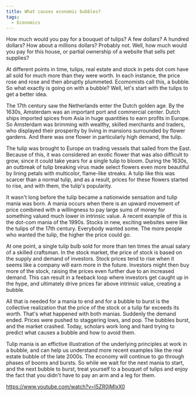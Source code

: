```yaml
---
title: What causes economic bubbles?
tags:
  - Economics
---
```


How much would you pay for a bouquet of tulips? A few dollars? A hundred dollars? How about a millions dollars? Probably not. Well, how much would you pay for this house, or partial ownership of a website that sells pet supplies?

At different points in time, tulips, real estate and stock in pets dot com have all sold for much more than they were worth. In each instance, the price rose and rose and then abruptly plummeted. Ecomomists call this, a bubble. So what exactly is going on with a bubble? Well, let's start with the tulips to get a better idea.

The 17th century saw the Netherlands enter the Dutch golden age. By the 1630s, Amsterdam was an important port and commercial center. Dutch ships imported spices from Asia in huge quantities to earn profits in Europe. So Amsterdam was brimming with wealthy, skilled merchants and traders, who displayed their prosperity by living in mansions surrounded by flower gardens. And there was one flower in particularly high demand, the tulip.

The tulip was brought to Europe on trading vessels that sailed from the East. Because of this, it was considered an exotic flower that was also difficult to grow, since it could take years for a single tulip to bloom. During the 1630s, an outbreak of tulip breaking virus made select flowers even more beautiful by lining petals with multicolor, flame-like streaks. A tulip like this was scarcer than a normal tulip, and as a result, prices for these flowers started to rise, and with them, the tulip's popularity.

It wasn't long before the tulip became a nationwide sensation and tulip mania was born. A mania occurs when there is an upward movement of price combined with a willingness to pay large sums of money for something valued much lower in intrinsic value. A recent example of this is the dot-com mania of the 1990s. Stocks in new, exciting websites were like the tulips of the 17th century. Everybody wanted some. The more people who wanted the tulip, the higher the price could go.

At one point, a single tulip bulb sold for more than ten times the anual salary of a skilled craftsman. In the stock market, the price of stock is based on the supply and demand of investors. Stock prices tend to rise when it seems like a company will earn more in the future. Investors might then buy more of the stock, raising the prices even further due to an increased demand. This can result in a feeback loop where investors get caught up in the hype, and ultimately drive prices far above intrinsic value, creating a bubble.

All that is needed for a mania to end and for a bubble to burst is the collective realization that the price of the stock or a tulip far exceeds its worth. That's what happened with both manias. Suddenly the demand ended. Prices were pushed to staggering lows, and pop. The bubbles burst, and the market crashed. Today, scholars work long and hard trying to predict what causes a bubble and how to avoid them.

Tulip mania is an effictive illustration of the underlying principles at work in a bubble, and can help us understand more recent examples like the real estate bubble of the late 2000s. The economy will continue to go through phases of booms and bursts. So while we wait for the next mania to start, and the next bubble to burst, treat yourself to a bouquet of tulips and enjoy the fact that you didn't have to pay an arm and a leg for them.

https://www.youtube.com/watch?v=I5ZR0jMlxX0
